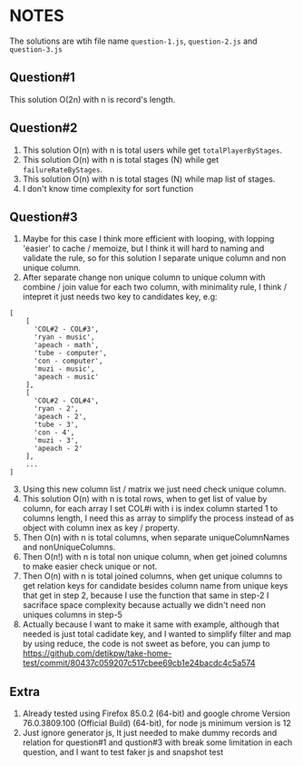 # NOTES

The solutions are wtih file name `question-1.js`, `question-2.js` and `question-3.js`

## Question#1

This solution O(2n) with n is record's length.

## Question#2

1. This solution O(n) with n is total users while get `totalPlayerByStages`.
2. This solution O(n) with n is total stages (N) while get `failureRateByStages`.
3. This solution O(n) with n is total stages (N) while map list of stages.
4. I don't know time complexity for sort function

## Question#3

1. Maybe for this case I think more efficient with looping, with lopping 'easier' to cache / memoize, but I think it will hard to naming and validate the rule, so for this solution I separate unique column and non unique column.
2. After separate change non unique column to unique column with combine / join value for each two column, with minimality rule, I think / intepret it just needs two key to candidates key, e.g:
```
[
    [
      'COL#2 - COL#3',
      'ryan - music',
      'apeach - math',
      'tube - computer',
      'con - computer',
      'muzi - music',
      'apeach - music'
    ],
    [
      'COL#2 - COL#4',
      'ryan - 2',
      'apeach - 2',
      'tube - 3',
      'con - 4',
      'muzi - 3',
      'apeach - 2'
    ],
    ...
]
```
3. Using this new column list / matrix we just need check unique column.
4. This solution O(n) with n is total rows, when to get list of value by column, for each array I set COL#i with i is index column started 1 to columns length, I need this as array to simplify the process instead of as object with column inex as key / property.
5. Then O(n) with n is total columns, when separate uniqueColumnNames and nonUniqueColumns.
6. Then O(n!) with n is total non unique column, when get joined columns to make easier check unique or not.
7. Then O(n) with n is total joined columns, when get unique columns to get relation keys for candidate besides column name from unique keys that get in step 2, because I use the function that same in step-2 I sacriface space complexity because actually we didn't need non uniques columns in step-5
8. Actually because I want to make it same with example, although that needed is just total cadidate key, and I wanted to simplify filter and map by using reduce, the code is not sweet as before, you can jump to https://github.com/detikpw/take-home-test/commit/80437c059207c517cbee69cb1e24bacdc4c5a574

## Extra
1. Already tested using Firefox 85.0.2 (64-bit) and google chrome Version 76.0.3809.100 (Official Build) (64-bit), for node js minimum version is 12
2. Just ignore generator js, It just needed to make dummy records and relation for question#1 and qustion#3 with break some limitation in each question, and I want to test faker js and snapshot test
